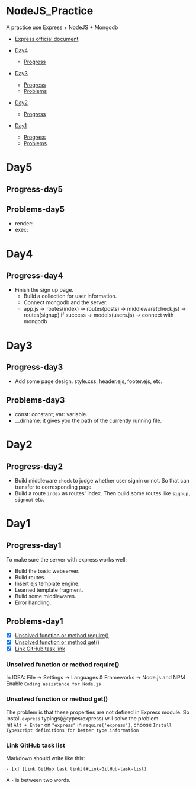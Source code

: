 # NodeJS_Practice
A practice use Express + NodeJS + Mongodb  
- [Express official document](http://expressjs.com/)

- [Day4](#Day4)
  - [Progress](#Progress-day4)
- [Day3](#Day3)
  - [Progress](#Progress-day3)
  - [Problems](#Problems-day3)
- [Day2](#Day2)
  - [Progress](#Progress-day2)
- [Day1](#Day1)
  - [Progress](#Progress-day1)
  - [Problems](#Problems-day1)

# Day5
## Progress-day5
## Problems-day5
- render: 
- exec: 

# Day4
## Progress-day4
- Finish the sign up page.
  - Build a collection for user information.
  - Connect mongodb and the server.
  - app.js -> routes(index) -> routes(posts) -> middleware(check.js) -> routes(signup) if success -> models(users.js) -> connect with mongodb  

# Day3
## Progress-day3
- Add some page design. style.css, header.ejs, footer.ejs, etc.

## Problems-day3
- const: constant; var: variable.
- __dirname: it gives you the path of the currently running file.

# Day2
## Progress-day2
- Build middleware `check` to judge whether user signin or not. So that can transfer to corresponding page.
- Build a route `index` as routes' index. Then build some routes like `signup, signout` etc.

# Day1
## Progress-day1
To make sure the server with express works well:  

- Build the basic webserver.
- Build routes.
- Insert ejs template engine.
- Learned template fragment.
- Build some middlewares.
- Error handling.

## Problems-day1
- [x] [Unsolved function or method require()](#Unsolved-function-or-method-require())
- [x] [Unsolved function or method get()](#Unsolved-function-or-method-get())
- [x] [Link GitHub task link](#Link-GitHub-task-list)

### Unsolved function or method require()
In IDEA: File -> Settings -> Languages & Frameworks -> Node.js and NPM  
Enable `Coding assistance for Node.js`

### Unsolved function or method get()
The problem is that these properties are not defined in Express module. So install `express` typings(@types/express) will solve the problem.  
hit `Alt + Enter` on `"express"` in `require('express')`, choose `Install Typescript definitions for better type information`  

### Link GitHub task list
Markdown should write like this:
```
- [x] [Link GitHub task link](#Link-GitHub-task-list)
```
A `-` is between two words.
